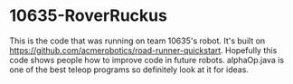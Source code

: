 # 10635-RoverRuckus
This is the code that was running on team 10635's robot. It's built on https://github.com/acmerobotics/road-runner-quickstart. Hopefully this code shows people how to improve code in future robots. alphaOp.java is one of the best teleop programs so definitely look at it for ideas.
